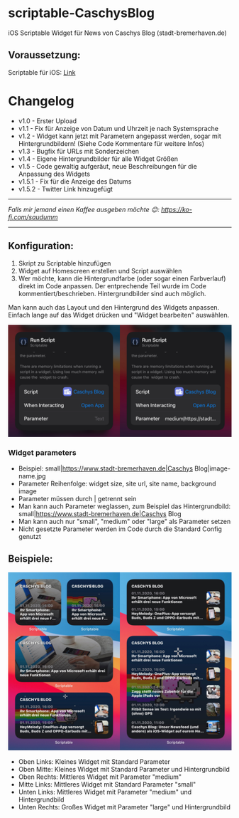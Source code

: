 # scriptable-CaschysBlog
iOS Scriptable Widget für News von Caschys Blog (stadt-bremerhaven.de)

## Voraussetzung:

Scriptable für iOS: [Link](https://apps.apple.com/de/app/scriptable/id1405459188)

# Changelog

- v1.0 - Erster Upload
- v1.1 - Fix für Anzeige von Datum und Uhrzeit je nach Systemsprache
- v1.2 - Widget kann jetzt mit Parametern angepasst werden, sogar mit Hintergrundbildern! (Siehe Code Kommentare für weitere Infos)
- v1.3 - Bugfix für URLs mit Sonderzeichen
- v1.4 - Eigene Hintergrundbilder für alle Widget Größen
- v1.5 - Code gewaltig aufgeräut, neue Beschreibungen für die Anpassung des Widgets
- v1.5.1 - Fix für die Anzeige des Datums
- v1.5.2 - Twitter Link hinzugefügt

---

_Falls mir jemand einen Kaffee ausgeben möchte 😊: https://ko-fi.com/saudumm_

---

## Konfiguration:

1. Skript zu Scriptable hinzufügen
2. Widget auf Homescreen erstellen und Script auswählen
3. Wer möchte, kann die Hintergrundfarbe (oder sogar einen Farbverlauf) direkt im Code anpassen. Der entprechende Teil wurde im Code kommentiert/beschrieben. Hintergrundbilder sind auch möglich.

Man kann auch das Layout und den Hintergrund des Widgets anpassen. Einfach lange auf das Widget drücken und "Widget bearbeiten" auswählen.

![widget-config](https://github.com/Saudumm/scriptable-CaschysBlog/blob/main/widgetConfig.jpeg)

### Widget parameters
 - Beispiel: small|https://www.stadt-bremerhaven.de|Caschys Blog|image-name.jpg
- Parameter Reihenfolge: widget size, site url, site name, background image
- Parameter müssen durch | getrennt sein
- Man kann auch Parameter weglassen, zum Beispiel das Hintergrundbild: small|https://www.stadt-bremerhaven.de|Caschys Blog
- Man kann auch nur "small", "medium" oder "large" als Parameter setzen
- Nicht gesetzte Parameter werden im Code durch die Standard Config genutzt

## Beispiele:

![widget-examples](https://github.com/Saudumm/scriptable-CaschysBlog/blob/main/widgetExamples.jpeg)

- Oben Links: Kleines Widget mit Standard Parameter
- Oben Mitte:  Kleines Widget mit Standard Parameter und Hintergrundbild
- Oben Rechts: Mittleres Widget mit Parameter "medium"
- Mitte Links: Mittleres Widget mit Standard Parameter "small"
- Unten Links: Mittleres Widget mit Parameter "medium" und Hintergrundbild
- Unten Rechts: Großes Widget mit Parameter "large" und Hintergrundbild
